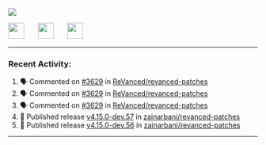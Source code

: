 <p align="left">
  <!-- Typing SVG by DenverCoder1 - https://github.com/DenverCoder1/readme-typing-svg -->
  <a href="https://github.com/DenverCoder1/readme-typing-svg">
    <img src="https://readme-typing-svg.demolab.com/?lines=Hello%2E%2E%2E;Im%20Zain;&font=Fira%20Code&center=false&width=440&height=45&color=00FFFF&vCenter=true&pause=1000&size=22" /></a>
</p>

<p align="left">
  <a href="https://www.youtube.com/@zainarbani"><img width="32px" src="https://www.freeiconspng.com/uploads/youtube-subscribe-png-youtube-subscribe-to-5.png"/></a>
  &#8287;&#8287;&#8287;&#8287;&#8287;
  <a href="https://discord.com/invite/4dMPpvKm"><img width="32px" src="https://www.freeiconspng.com/uploads/discord-icon-7.png"/></a>
  &#8287;&#8287;&#8287;&#8287;&#8287;
  <a href="https://t.me/AnotherZain"><img width="32px" src="https://www.freeiconspng.com/uploads/telegram-icon-1.png"></a>
</p>

---

<h3>Recent Activity:</h3>

<!-- https://github.com/jamesgeorge007/github-activity-readme -->
<!--START_SECTION:activity-->
1. 🗣 Commented on [#3629](https://github.com/ReVanced/revanced-patches/pull/3629#issuecomment-2360064571) in [ReVanced/revanced-patches](https://github.com/ReVanced/revanced-patches)
2. 🗣 Commented on [#3629](https://github.com/ReVanced/revanced-patches/pull/3629#issuecomment-2359919410) in [ReVanced/revanced-patches](https://github.com/ReVanced/revanced-patches)
3. 🗣 Commented on [#3629](https://github.com/ReVanced/revanced-patches/pull/3629#issuecomment-2359897159) in [ReVanced/revanced-patches](https://github.com/ReVanced/revanced-patches)
4. 🚀 Published release [v4.15.0-dev.57](https://github.com/zainarbani/revanced-patches/releases/tag/v4.15.0-dev.57) in [zainarbani/revanced-patches](https://github.com/zainarbani/revanced-patches)
5. 🚀 Published release [v4.15.0-dev.56](https://github.com/zainarbani/revanced-patches/releases/tag/v4.15.0-dev.56) in [zainarbani/revanced-patches](https://github.com/zainarbani/revanced-patches)
<!--END_SECTION:activity-->

---
